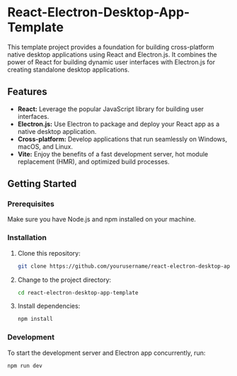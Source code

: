 # React-Electron-Desktop-App-Template

This template project provides a foundation for building cross-platform native desktop applications using React and Electron.js. It combines the power of React for building dynamic user interfaces with Electron.js for creating standalone desktop applications.

## Features

- **React:** Leverage the popular JavaScript library for building user interfaces.
- **Electron.js:** Use Electron to package and deploy your React app as a native desktop application.
- **Cross-platform:** Develop applications that run seamlessly on Windows, macOS, and Linux.
- **Vite:** Enjoy the benefits of a fast development server, hot module replacement (HMR), and optimized build processes.

## Getting Started

### Prerequisites

Make sure you have Node.js and npm installed on your machine.

### Installation

1. Clone this repository:

    ```bash
    git clone https://github.com/yourusername/react-electron-desktop-app-template.git
    ```

2. Change to the project directory:

    ```bash
    cd react-electron-desktop-app-template
    ```

3. Install dependencies:

    ```bash
    npm install
    ```

### Development

To start the development server and Electron app concurrently, run:

```bash
npm run dev
```
